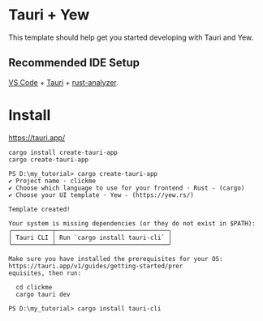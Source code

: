 # Tauri + Yew

This template should help get you started developing with Tauri and Yew.

## Recommended IDE Setup

[VS Code](https://code.visualstudio.com/) + [Tauri](https://marketplace.visualstudio.com/items?itemName=tauri-apps.tauri-vscode) + [rust-analyzer](https://marketplace.visualstudio.com/items?itemName=rust-lang.rust-analyzer).


# Install

https://tauri.app/

```
cargo install create-tauri-app
cargo create-tauri-app

PS D:\my_tutorial> cargo create-tauri-app
✔ Project name · clickme
✔ Choose which language to use for your frontend · Rust - (cargo)
✔ Choose your UI template · Yew - (https://yew.rs/)

Template created!

Your system is missing dependencies (or they do not exist in $PATH):
╭───────────┬───────────────────────────────╮
│ Tauri CLI │ Run `cargo install tauri-cli` │
╰───────────┴───────────────────────────────╯

Make sure you have installed the prerequisites for your OS: https://tauri.app/v1/guides/getting-started/prer
equisites, then run:

  cd clickme
  cargo tauri dev

PS D:\my_tutorial> cargo install tauri-cli

```
